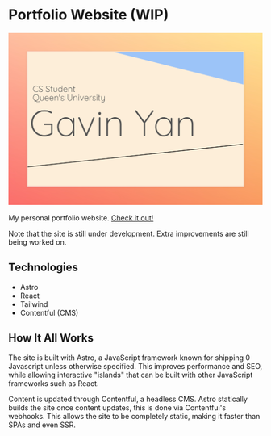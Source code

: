 # Portfolio Website (WIP)

![Site Preview](public/site-preview.jpeg)

My personal portfolio website. [Check it out!](https://gavinyan.vercel.app)

Note that the site is still under development. Extra improvements are still being worked on.

## Technologies

- Astro
- React
- Tailwind
- Contentful (CMS)

## How It All Works

The site is built with Astro, a JavaScript framework known for shipping 0 Javascript unless otherwise specified. This improves performance and SEO, while allowing interactive "islands" that can be built with other JavaScript frameworks such as React.

Content is updated through Contentful, a headless CMS. Astro statically builds the site once content updates, this is done via Contentful's webhooks. This allows the site to be completely static, making it faster than SPAs and even SSR.
